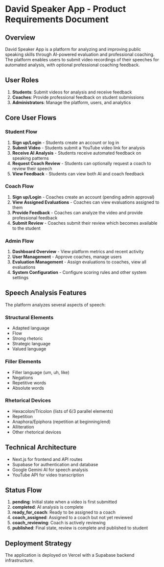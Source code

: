 # David Speaker App - Product Requirements Document

## Overview
David Speaker App is a platform for analyzing and improving public speaking skills through AI-powered evaluation and professional coaching. The platform enables users to submit video recordings of their speeches for automated analysis, with optional professional coaching feedback.

## User Roles
1. **Students**: Submit videos for analysis and receive feedback
2. **Coaches**: Provide professional feedback on student submissions
3. **Administrators**: Manage the platform, users, and analytics

## Core User Flows

### Student Flow
1. **Sign up/Login** - Students create an account or log in
2. **Submit Video** - Students submit a YouTube video link for analysis
3. **Receive AI Analysis** - Students receive automated feedback on speaking patterns
4. **Request Coach Review** - Students can optionally request a coach to review their speech
5. **View Feedback** - Students can view both AI and coach feedback

### Coach Flow
1. **Sign up/Login** - Coaches create an account (pending admin approval)
2. **View Assigned Evaluations** - Coaches can view evaluations assigned to them
3. **Provide Feedback** - Coaches can analyze the video and provide professional feedback
4. **Submit Review** - Coaches submit their review which becomes available to the student

### Admin Flow
1. **Dashboard Overview** - View platform metrics and recent activity
2. **User Management** - Approve coaches, manage users
3. **Evaluation Management** - Assign evaluations to coaches, view all evaluations
4. **System Configuration** - Configure scoring rules and other system settings

## Speech Analysis Features
The platform analyzes several aspects of speech:

### Structural Elements
- Adapted language
- Flow
- Strong rhetoric
- Strategic language
- Valued language

### Filler Elements
- Filler language (um, uh, like)
- Negations
- Repetitive words
- Absolute words

### Rhetorical Devices
- Hexacolon/Tricolon (lists of 6/3 parallel elements)
- Repetition
- Anaphora/Epiphora (repetition at beginning/end)
- Alliteration
- Other rhetorical devices

## Technical Architecture
- Next.js for frontend and API routes
- Supabase for authentication and database
- Google Gemini AI for speech analysis
- YouTube API for video transcription

## Status Flow
1. **pending**: Initial state when a video is first submitted
2. **completed**: AI analysis is complete
3. **ready_for_coach**: Ready to be assigned to a coach
4. **coach_assigned**: Assigned to a coach but not yet reviewed
5. **coach_reviewing**: Coach is actively reviewing
6. **published**: Final state, review is complete and published to student

## Deployment Strategy
The application is deployed on Vercel with a Supabase backend infrastructure.

